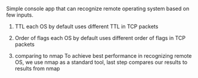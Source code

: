 Simple console app that can recognize remote operating system based on few inputs.
1. TTL
each OS by default uses different TTL in TCP packets
2. Order of flags
each OS by default uses different order of flags in TCP packets

3. comparing to nmap
To achieve best performance in recognizing remote OS, we use nmap as a standard tool, last step compares our results to results from nmap
